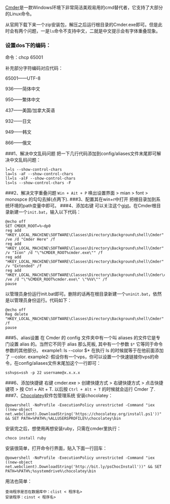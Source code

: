 <!--
Title|Cmder简单使用小结
Id|cmder-simple-use
Date|2015-09-10 20:33:00
Status|Publish
Type|Post
Tags|tools,tech
Excerpt|Cmder是一款Windows环境下非常简洁美观易用的cmd替代者，它支持了大部分的Linux命令。
-->
[Cmder](http://bliker.github.io/cmder/)是一款Windows环境下非常简洁美观易用的cmd替代者，它支持了大部分的Linux命令。

从官网下载下来一个zip安装包，解压之后运行根目录的Cmder.exe即可。但是此时会有两个问题，一是`ls`命令不支持中文，二就是中文提示会有字体重叠现象。

### 设置dos下的编码：     
命令：chcp 65001

补充部分字符编码对应代码：

65001——UTF-8

936——简体中文

950——繁体中文

437——美国/加拿大英语

932——日文

949——韩文

866——俄文

###1、解决中文乱码问题
把一下几行代码添加到config/aliases文件末尾即可解决中文乱码问题：

    l=ls --show-control-chars 
	la=ls -aF --show-control-chars 
	ll=ls -alF --show-control-chars
	ls=ls --show-control-chars -F
###2、解决文字重叠问题
`Win + Ait + P` 唤出设置界面 > mian > font > monospce 的勾勾去掉(点两下).
###3、配置其在win+r中打开
把根目录加到系统环境的path变量中即可。
###4、添加右键
可以关注这个[gist](https://gist.github.com/unmric/8067104)。在Cmder根目录新建一个`init.bat`，输入以下代码：

    @echo off
	SET CMDER_ROOT=%~dp0
	reg add "HKEY_LOCAL_MACHINE\SOFTWARE\Classes\Directory\Background\shell\Cmder" /ve /d "Cmder Here" /f
	reg add "HKEY_LOCAL_MACHINE\SOFTWARE\Classes\Directory\Background\shell\Cmder" /v "Icon" /d "\"%CMDER_ROOT%cmder.exe\"" /f
	reg add "HKEY_LOCAL_MACHINE\SOFTWARE\Classes\Directory\Background\shell\Cmder" /v "Extended" /f
	reg add "HKEY_LOCAL_MACHINE\SOFTWARE\Classes\Directory\Background\shell\Cmder\command" /ve /d "\"%CMDER_ROOT%cmder.exe\" \"%%V\"" /f
	pause
以管理员身份运行init.bat即可。删除的话再在根目录新建一个`uninit.bat`，依然是以管理员身份运行。代码如下：

    @echo off
	Reg delete "HKEY_LOCAL_MACHINE\SOFTWARE\Classes\Directory\Background\shell\Cmder" /f
	pause
###5、alias设置
在 Cmder 的 config 文件夹中有一个叫 aliases 的文件它是专门设置 alias 的。当然它不同于 alias 那么死板, 其中有一个参数 `$*` 它等同于命令参数的其他部分。
example1:
 ls --color $* 在执行 ls 的时候就等于在他前面添加了 --color.
 example2:
 假设你有一个vps，你可以设置一个快速链接你vps的命令，在config/aliases文件末尾加这个一行即可： 
 
    sshvps=ssh -p 22 username@x.x.x.x
###6、添加快捷键
右键 cmder.exe > 创建快捷方式 > 右键快捷方式 > 点击快捷键项 > 按 Ctrl + Alt + T.
以后按 `Ctrl + Alt + T` 的时候就会运行 Cmder 了.
###7、[Chocolatey](http://chocolatey.org/)软件包管理系统
安装chocolatey：

    @powershell -NoProfile -ExecutionPolicy unrestricted -Command "iex ((new-object net.webclient).DownloadString('https://chocolatey.org/install.ps1'))" && SET PATH=%PATH%;%ALLUSERSPROFILE%\chocolatey\bin
安装完之后，想使用再想安装ruby，只需在cmder里执行：

    choco install ruby
    
安装很简单，打开命令行界面，贴入下面一行回车：

```shell
@powershell -NoProfile -ExecutionPolicy unrestricted -Command "iex ((new-object net.webclient).DownloadString('http://bit.ly/psChocInstall'))" && SET PATH=%PATH%;%systemdrive%\chocolatey\bin
```

用法也简单：
```shell
查询程序是否在数据库中：clist < 程序名>    
安装程序：cinst < 程序名>
```

